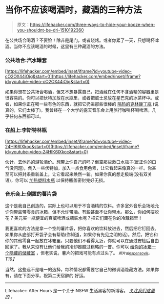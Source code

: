 # 当你不应该喝酒时，藏酒的三种方法

> 原文：<https://lifehacker.com/three-ways-to-hide-your-booze-when-you-shouldnt-be-dri-1510192360>

在公共场合喝酒？不要脸！除非是尾门。或者烧烤。或者你累了一天，只想喝杯啤酒。当你不应该喝酒的时候，这里有三种藏酒的方法。



### 公共场合:汽水罐套

 [https://lifehacker.com/embed/inset/iframe?id=youtube-video-cO2OX44iOig&start=0](https://lifehacker.com/embed/inset/iframe?id=youtube-video-cO2OX44iOig&start=0) 

如果你想在公共场合喝酒，但又不想暴露自己，把酒藏在任何不含酒精的容器里是很容易的。你可以把伏特加放在水瓶里，或者把威士忌放在星巴克的冰茶杯中。或者，如果你正在喝一些有色的东西，就把它扔进那些很棒的 [隔热的克林康丁瓶](https://www.amazon.com/dp/B0093ISEPI?asc_campaign=InlineText&asc_refurl=https://lifehacker.com/three-ways-to-hide-your-booze-when-you-shouldnt-be-dri-1510192360&asc_source=&linkCode=ogi&psc=1&smid=A1SREUA0HRVBJZ&tag=kinjalifehackerlink-20&th=1) (说真的，它们太棒了)。我曾经在一个大学的露天音乐会上用旅行咖啡杯喝啤酒。几乎任何东西都可以。

### 在船上:李斯特林瓶

 [https://lifehacker.com/embed/inset/iframe?id=youtube-video-24HlK6IXkoc&start=0](https://lifehacker.com/embed/inset/iframe?id=youtube-video-24HlK6IXkoc&start=0) 

伙计，去他妈的游轮酒价。想带上你自己的吗？倒空那些漱口水瓶子(反正你的口气没问题)，倒入一些伏特加，加入一点食用色素，让它看起来像真的一样。你甚至可以把封条重新盖上，让它看起来焕然一新。如果你真的想走极端(没有双关语)，你可以 [加热塑料水瓶](http://www.thecampuscompanion.com/party-lab/2012/04/05/ho-to-sneak-liquor-onto-a-cruise/#.UubZr7SIaUk) 以保持瓶盖密封完好无损。

### 音乐会上:倒置的薯片袋

这个是我自己创造的，实际上也可以用于不含酒精的饮料。许多室外音乐会场地允许你带些带零食的冰箱，但不允许带酒。有些甚至不让你带水。那么，你如何摆脱花 7 美元买一瓶便宜的百威啤酒或瓶装水呢？把它们藏在你的冷藏箱里！

我更喜欢的方法是拿一个空的薯片袋，把你喜欢的饮料放进去，然后把它钉回去。如果你从底部打开袋子会有帮助(你知道，如果你有先见之明的话)。然后，把它和你的其他零食一起放在冰箱里，只要他们不看得太近，你就可以在通过安检后自由回家了。我从来没有让他们给我的冷却器超过粗略的一瞥。你可以 [给你的冰箱一个隐藏的储藏室](https://lifehacker.com/diy-hidden-storage-cooler-sneaks-booze-into-your-event-5913652) ，但老实说，薯片的把戏可能有点过头了。 *<small>照片由</small>*[*<small>espensovik</small>*](http://www.flickr.com/photos/28478778@N05/4569119702)*<small>。</small>T19】*

当然，这些远不是唯一的选择，每种情况都需要它自己的微调酒隐藏方法。如果你有，请在下面分享。祝第二天宿醉的 好运。

* * *

Lifehacker: After Hours 是一个关于 NSFW 生活黑客的新博客。 [*关注我们这里的*](https://twitter.com/LHAfterHours) *。*